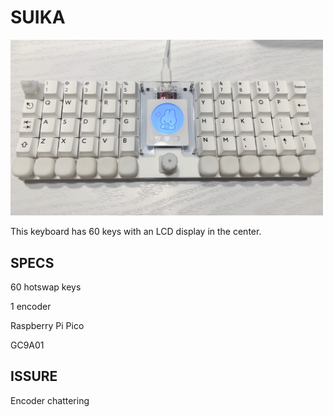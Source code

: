 # SUIKA

<img src="https://github.com/nnaa0504/SUIKA/blob/main/img/01.png" width="500">

This keyboard has 60 keys with an LCD display in the center.

## SPECS

60 hotswap keys 

1 encoder

Raspberry Pi Pico

GC9A01


## ISSURE

Encoder chattering
